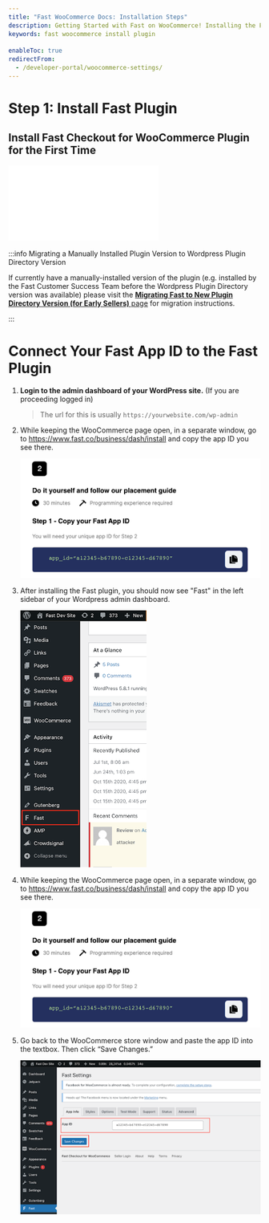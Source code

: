 ```yaml
---
title: "Fast WooCommerce Docs: Installation Steps"
description: Getting Started with Fast on WooCommerce! Installing the Fast Plugin.
keywords: fast woocommerce install plugin

enableToc: true
redirectFrom:
  - /developer-portal/woocommerce-settings/
---
```


# Step 1: Install Fast Plugin

## Install Fast Checkout for WooCommerce Plugin for the First Time

<embed src="_platform_woocommerce_wordpress_plugin_initial_install" />

:::info Migrating a Manually Installed Plugin Version to Wordpress Plugin Directory Version

If currently have a manually-installed version of the plugin (e.g. installed by the Fast Customer Success Team before the Wordpress Plugin Directory version was available) please visit the [**Migrating Fast to New Plugin Directory Version (for Early Sellers)** page](../wordpress-plugin/migrating) for migration instructions.

:::

# Connect Your Fast App ID to the Fast Plugin

1. **Login to the admin dashboard of your WordPress site.** (If you are proceeding logged in)

   > The url for this is usually `https://yourwebsite.com/wp-admin`

2. While keeping the WooCommerce page open, in a separate window, go to https://www.fast.co/business/dash/install and copy the app ID you see there.

   ![App ID](images/woocommerce-install2.png)

3. After installing the Fast plugin, you should now see "Fast" in the left sidebar of your Wordpress admin dashboard.

   ![Fast Plugin in Wordpress WooCommerce Admin Dashboard Sidebar](images/woocommerce-install1.png)

4. While keeping the WooCommerce page open, in a separate window, go to https://www.fast.co/business/dash/install and copy the app ID you see there.

   ![App ID](images/woocommerce-install2.png)

5. Go back to the WooCommerce store window and paste the app ID into the textbox. Then click “Save Changes.”

   ![App ID Form in Wordpress WooCommerce Admin Dashboard](images/woocommerce-install3.png)
